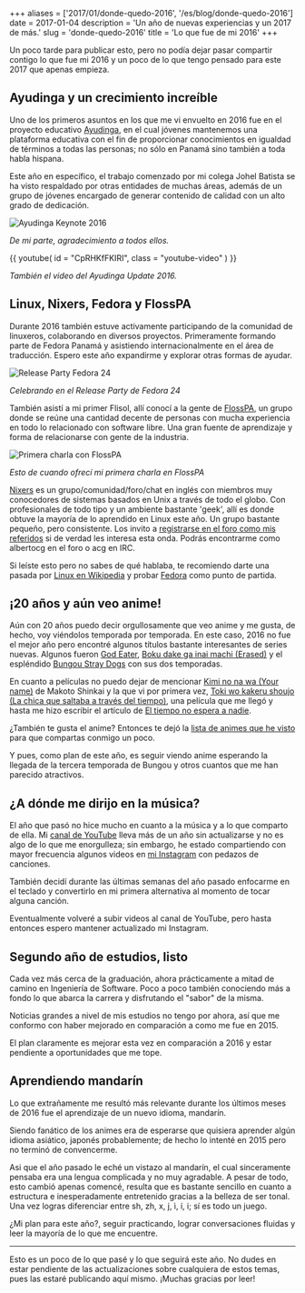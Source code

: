 +++
aliases = ['2017/01/donde-quedo-2016', '/es/blog/donde-quedo-2016']
date = 2017-01-04
description = 'Un año de nuevas experiencias y un 2017 de más.'
slug = 'donde-quedo-2016'
title = 'Lo que fue de mi 2016'
+++

Un poco tarde para publicar esto, pero no podía dejar pasar compartir contigo lo que fue mi 2016 y un poco de lo que tengo pensado para este 2017 que apenas empieza.<!-- more -->

## Ayudinga y un crecimiento increíble

Uno de los primeros asuntos en los que me vi envuelto en 2016 fue en el proyecto educativo [Ayudinga](http://ayudinga.com), en el cual jóvenes mantenemos una plataforma educativa con el fin de proporcionar conocimientos en igualdad de términos a todas las personas; no sólo en Panamá sino también a toda habla hispana.

Este año en específico, el trabajo comenzado por mi colega Johel Batista se ha visto respaldado por otras entidades de muchas áreas, además de un grupo de jóvenes encargado de generar contenido de calidad con un alto grado de dedicación.

![Ayudinga Keynote 2016](/img/2017/01/ayudinga_keynote_2016.jpg)

*De mi parte, agradecimiento a todos ellos.*

{{ youtube( id = "CpRHKfFKIRI", class = "youtube-video" ) }}

*También el video del Ayudinga Update 2016.*

## Linux, Nixers, Fedora y FlossPA

Durante 2016 también estuve activamente participando de la comunidad de linuxeros, colaborando en diversos proyectos. Primeramente formando parte de Fedora Panamá y asistiendo internacionalmente en el área de traducción. Espero este año expandirme y explorar otras formas de ayudar.

![Release Party Fedora 24](/img/2017/01/release_party_fedora_24.jpg)

*Celebrando en el Release Party de Fedora 24*

También asistí a mi primer Flisol, allí conocí a la gente de [FlossPA](https://floss-pa.net/), un grupo donde se reúne una cantidad decente de personas con mucha experiencia en todo lo relacionado con software libre. Una gran fuente de aprendizaje y forma de relacionarse con gente de la industria.

![Primera charla con FlossPA](/img/2017/01/floss_primera_charla.jpg)

*Esto de cuando ofrecí mi primera charla en FlossPA*

[Nixers](https://nixers.net/) es un grupo/comunidad/foro/chat en inglés con miembros muy conocedores de sistemas basados en Unix a través de todo el globo. Con profesionales de todo tipo y un ambiente bastante 'geek', allí es donde obtuve la mayoría de lo aprendido en Linux este año. Un grupo bastante pequeño, pero consistente. Los invito a [registrarse en el foro como mis referidos](https://nixers.net/member.php?action=register&referrer=1494) si de verdad les interesa esta onda. Podrás encontrarme como albertocg en el foro o acg en IRC.

Si leíste esto pero no sabes de qué hablaba, te recomiendo darte una pasada por [Linux en Wikipedia](https://es.wikipedia.org/wiki/GNU/Linux) y probar [Fedora](https://getfedora.org/) como punto de partida.

## ¡20 años y aún veo anime!

Aún con 20 años puedo decir orgullosamente que veo anime y me gusta, de hecho, voy viéndolos temporada por temporada. En este caso, 2016 no fue el mejor año pero encontré algunos títulos bastante interesantes de series nuevas. Algunos fueron [God Eater](https://myanimelist.net/anime/27631/God_Eater), [Boku dake ga inai machi (Erased)](https://myanimelist.net/anime/31043/Boku_dake_ga_Inai_Machi) y el espléndido [Bungou Stray Dogs](https://myanimelist.net/anime/31478/Bungou_Stray_Dogs) con sus dos temporadas.

En cuanto a películas no puedo dejar de mencionar [Kimi no na wa (Your name)](https://myanimelist.net/anime/32281/Kimi_no_Na_wa) de Makoto Shinkai y la que vi por primera vez, [Toki wo kakeru shoujo (La chica que saltaba a través del tiempo)](https://myanimelist.net/anime/2236/Toki_wo_Kakeru_Shoujo), una película que me llegó y hasta me hizo escribir el artículo de [El tiempo no espera a nadie](/2016/10/tiempo-no-espera-a-nadie).

¿También te gusta el anime? Entonces te dejó la [lista de animes que he visto](https://myanimelist.net/animelist/acgissues) para que compartas conmigo un poco.

Y pues, como plan de este año, es seguir viendo anime esperando la llegada de la tercera temporada de Bungou y otros cuantos que me han parecido atractivos.

## ¿A dónde me dirijo en la música?

El año que pasó no hice mucho en cuanto a la música y a lo que comparto de ella. Mi [canal de YouTube](https://www.youtube.com/user/AlbertoC1196) lleva más de un año sin actualizarse y no es algo de lo que me enorgulleza; sin embargo, he estado compartiendo con mayor frecuencia algunos videos en [mi Instagram](https://www.instagram.com/beto.issues/) con pedazos de canciones.

También decidí durante las últimas semanas del año pasado enfocarme en el teclado y convertirlo en mi primera alternativa al momento de tocar alguna canción.

Eventualmente volveré a subir videos al canal de YouTube, pero hasta entonces espero mantener actualizado mi Instagram.

## Segundo año de estudios, listo

Cada vez más cerca de la graduación, ahora prácticamente a mitad de camino en Ingeniería de Software. Poco a poco también conociendo más a fondo lo que abarca la carrera y disfrutando el "sabor" de la misma.

Noticias grandes a nivel de mis estudios no tengo por ahora, así que me conformo con haber mejorado en comparación a como me fue en 2015.

El plan claramente es mejorar esta vez en comparación a 2016 y estar pendiente a oportunidades que me tope.

## Aprendiendo mandarín

Lo que extrañamente me resultó más relevante durante los últimos meses de 2016 fue el aprendizaje de un nuevo idioma, mandarín.

Siendo fanático de los animes era de esperarse que quisiera aprender algún idioma asiático, japonés probablemente; de hecho lo intenté en 2015 pero no terminó de convencerme.

Asi que el año pasado le eché un vistazo al mandarín, el cual sinceramente pensaba era una lengua complicada y no muy agradable. A pesar de todo, esto cambió apenas comencé, resulta que es bastante sencillo en cuanto a estructura e inesperadamente entretenido gracias a la belleza de ser tonal. Una vez logras diferenciar entre sh, zh, x, j, ì, í, i; sí es todo un juego.

¿Mi plan para este año?, seguir practicando, lograr conversaciones fluidas y leer la mayoría de lo que me encuentre.

- - - -

Esto es un poco de lo que pasé y lo que seguirá este año. No dudes en estar pendiente de las actualizaciones sobre cualquiera de estos temas, pues las estaré publicando aquí mismo. ¡Muchas gracias por leer!
